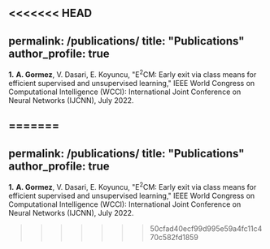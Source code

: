 <<<<<<< HEAD
---
permalink: /publications/
title: "Publications"
author_profile: true
---

**1.** **A. Gormez**, V. Dasari, E. Koyuncu, "E<sup>2</sup>CM: Early exit via class means for efficient supervised and unsupervised learning," IEEE World Congress on Computational Intelligence (WCCI): International Joint Conference on Neural Networks (IJCNN), July 2022.

=======
---
permalink: /publications/
title: "Publications"
author_profile: true
---

**1.** **A. Gormez**, V. Dasari, E. Koyuncu, "E<sup>2</sup>CM: Early exit via class means for efficient supervised and unsupervised learning," IEEE World Congress on Computational Intelligence (WCCI): International Joint Conference on Neural Networks (IJCNN), July 2022.

>>>>>>> 50cfad40ecf99d995e59a4fc11c470c582fd1859
